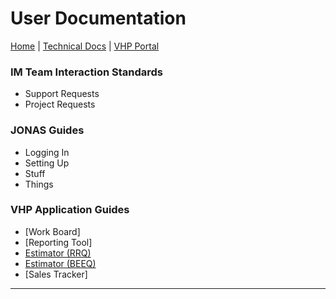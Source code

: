 # User Documentation

[Home] | [Technical Docs] | [VHP Portal]

### IM Team Interaction Standards
- Support Requests
- Project Requests


### JONAS Guides
- Logging In
- Setting Up
- Stuff
- Things


### VHP Application Guides
- [Work Board]
- [Reporting Tool]
- [Estimator (RRQ)](../VAD-RRQuoter/userdocs "Residential Estimator")
- [Estimator (BEEQ)](../VAD-BEEQuoter/userdocs "Residential Estimator")
- [Sales Tracker]



---



[Home]: ../userdocs
[Technical Docs]: ../techdocs
[User Docs]: ../userdocs
[CHANGELOG]: ./docs/CHANGELOG.md
[README]: ./docs/README.md
[VHP Portal]: https://vhpportal.com/
[DEV Portal]: http://dev.vhpportal.com/